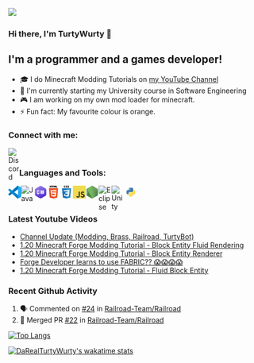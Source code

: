 [![](https://dcbadge.vercel.app/api/server/BAYB3A38wn)](https://discord.gg/BAYB3A38wn)

### Hi there, I'm TurtyWurty 👋

## I'm a programmer and a games developer!

- 🎓 I do Minecraft Modding Tutorials on [my YouTube Channel][youtube]
- 🏫 I'm currently starting my University course in Software Engineering
- 🎮 I am working on my own mod loader for minecraft.
- ⚡ Fun fact: My favourite colour is orange.

### Connect with me:

[<img align="left" alt="Discord" width="22px" src="https://cdn.jsdelivr.net/npm/simple-icons@v3/icons/discord.svg"/>][discord]

<br/>

### Languages and Tools:

[<img align="left" alt="Visual Studio Code" width="26px" src="https://raw.githubusercontent.com/github/explore/80688e429a7d4ef2fca1e82350fe8e3517d3494d/topics/visual-studio-code/visual-studio-code.png"/>][vscode]
[<img align="left" alt="Java" width="26px" src="https://cdn.jsdelivr.net/npm/simple-icons@v3/icons/java.svg"/>][java]
[<img align="left" alt="C#" width="26px" src="https://raw.githubusercontent.com/github/explore/80688e429a7d4ef2fca1e82350fe8e3517d3494d/topics/csharp/csharp.png"/>][csharp]
[<img align="left" alt="HTML 5" width="26px" src="https://raw.githubusercontent.com/github/explore/80688e429a7d4ef2fca1e82350fe8e3517d3494d/topics/html/html.png"/>][html]
[<img align="left" alt="CSS" width="26px" src="https://raw.githubusercontent.com/github/explore/80688e429a7d4ef2fca1e82350fe8e3517d3494d/topics/css/css.png"/>][css]
[<img align="left" alt="Javascript" width="26px" src="https://raw.githubusercontent.com/github/explore/80688e429a7d4ef2fca1e82350fe8e3517d3494d/topics/javascript/javascript.png"/>][javascript]
[<img align="left" alt="Node JS" width="26px" src="https://raw.githubusercontent.com/github/explore/80688e429a7d4ef2fca1e82350fe8e3517d3494d/topics/nodejs/nodejs.png"/>][nodejs]
[<img align="left" alt="Eclipse" width="26px" src="https://cdn.jsdelivr.net/npm/simple-icons@v3/icons/eclipseide.svg"/>][eclipse]
[<img align="left" alt="Unity" width="26px" src="https://cdn.jsdelivr.net/npm/simple-icons@v3/icons/unity.svg"/>][unity]
[<img align="left" alt="Python" width="26px" src="https://raw.githubusercontent.com/github/explore/80688e429a7d4ef2fca1e82350fe8e3517d3494d/topics/python/python.png"/>][python]

<br/>
<br/>

### Latest Youtube Videos

<!-- YOUTUBE:START -->
- [Channel Update &lpar;Modding, Brass, Railroad, TurtyBot&rpar;](https://www.youtube.com/watch?v=-gWMuNsKIWI)
- [1.20 Minecraft Forge Modding Tutorial - Block Entity Fluid Rendering](https://www.youtube.com/watch?v=pUAvPm8fm80)
- [1.20 Minecraft Forge Modding Tutorial - Block Entity Renderer](https://www.youtube.com/watch?v=CsGqgFZR3RY)
- [Forge Developer learns to use FABRIC?? 😱😱😱😱](https://www.youtube.com/watch?v=P_8PJ0nXZtQ)
- [1.20 Minecraft Forge Modding Tutorial - Fluid Block Entity](https://www.youtube.com/watch?v=0owKtbM115E)
<!-- YOUTUBE:END -->

### Recent Github Activity
<!--START_SECTION:activity-->
1. 🗣 Commented on [#24](https://github.com/Railroad-Team/Railroad/issues/24) in [Railroad-Team/Railroad](https://github.com/Railroad-Team/Railroad)
2. 🎉 Merged PR [#22](https://github.com/Railroad-Team/Railroad/pull/22) in [Railroad-Team/Railroad](https://github.com/Railroad-Team/Railroad)
<!--END_SECTION:activity-->

[![Top Langs](https://github-readme-stats.vercel.app/api/top-langs/?username=DaRealTurtyWurty&layout=compact&theme=dark)](https://github.com/anuraghazra/github-readme-stats)

[![DaRealTurtyWurty's wakatime stats](https://github-readme-stats.vercel.app/api?username=DaRealTurtyWurty)](https://github.com/anuraghazra/github-readme-stats)

[youtube]: https://youtube.com/TurtyWurty
[discord]: https://discord.gg/BAYB3A38wn
[vscode]: https://code.visualstudio.com
[java]: https://www.java.com
[csharp]: https://docs.microsoft.com/en-us/dotnet/csharp
[html]: https://en.wikipedia.org/wiki/HTML
[css]: https://en.wikipedia.org/wiki/CSS
[javascript]: https://www.javascript.com
[nodejs]: https://nodejs.org
[eclipse]: https://www.eclipse.org
[unity]: https://unity.com
[python]: https://www.python.org
